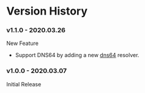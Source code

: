 # Version History

### v1.1.0 - 2020.03.26
New Feature
* Support DNS64 by adding a new [dns64](resolvers/dns64.md) resolver.

### v1.0.0 - 2020.03.07
Initial Release
